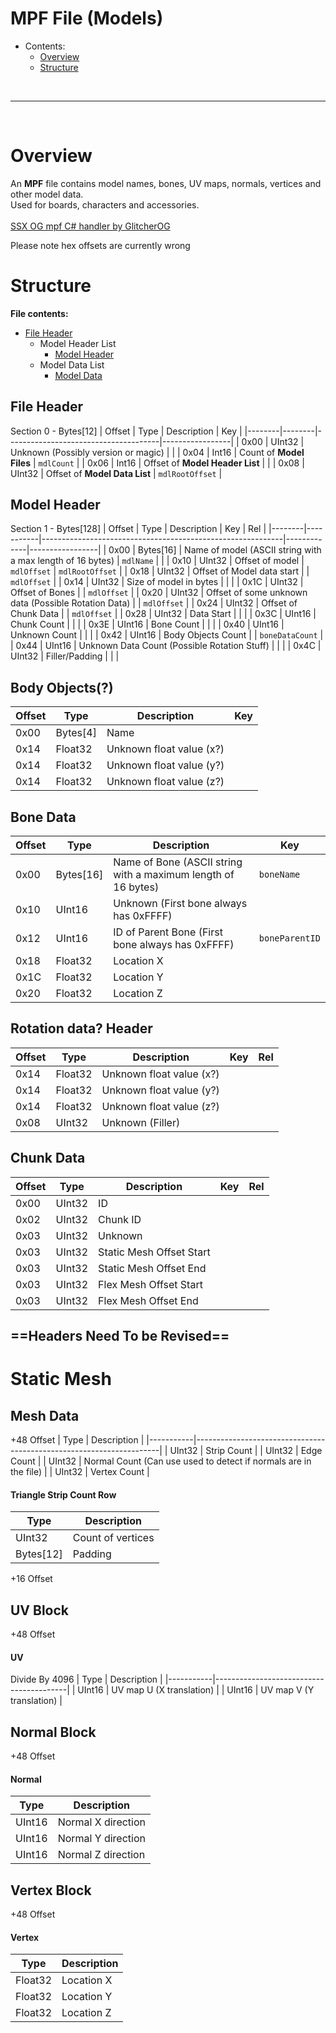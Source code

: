 # MPF File (Models)

- Contents:
    - [Overview](#overview)
    - [Structure](#structure)


<br>


***


<br>

# Overview
An **MPF** file contains model names, bones, UV maps, normals, vertices and other model data. <br>
Used for boards, characters and accessories.<br>
<br>
[SSX OG mpf C# handler by GlitcherOG](https://github.com/GlitcherOG/SSX-PS2-Collection-Modder/blob/main/FileHandlers/Models/SSXMPFModelHandler.cs)<br>

Please note hex offsets are currently wrong
# Structure

**File contents:**
- [File Header](#file-header)
    - Model Header List
        - [Model Header](#model-header)
    - Model Data List
        - [Model Data](#model-data)

## File Header
Section 0 - Bytes[12]
| Offset | Type   | Description                          | Key             |
|--------|--------|--------------------------------------|-----------------|
| 0x00   | UInt32 | Unknown (Possibly version or magic)  |                 |
| 0x04   | Int16  | Count of **Model Files**             | `mdlCount`      |
| 0x06   | Int16  | Offset of **Model Header List**      |                 |
| 0x08   | UInt32 | Offset of **Model Data List**        | `mdlRootOffset` |


## Model Header
Section 1 - Bytes[128]
| Offset | Type      | Description                                                | Key         | Rel             |
|--------|-----------|------------------------------------------------------------|-------------|-----------------|
| 0x00   | Bytes[16] | Name of model (ASCII string with a max length of 16 bytes) | `mdlName`   |                 |
| 0x10   | UInt32    | Offset of model                                            | `mdlOffset` | `mdlRootOffset` |
| 0x18   | UInt32    | Offset of Model data start                                 |             | `mdlOffset`     |
| 0x14   | UInt32    | Size of model in bytes                                     |             |                 |
| 0x1C   | UInt32    | Offset of Bones                                            |             | `mdlOffset`     |
| 0x20   | UInt32    | Offset of some unknown data (Possible Rotation Data)       |             | `mdlOffset`     |
| 0x24   | UInt32    | Offset of Chunk Data                                       |             | `mdlOffset`     |
| 0x28   | UInt32    | Data Start                                                 |             |                 |
| 0x3C   | UInt16    | Chunk Count                                                |             |                 |
| 0x3E   | UInt16    | Bone Count                                                 |             |                 |
| 0x40   | UInt16    | Unknown Count                                              |             |                 |
| 0x42   | UInt16    | Body Objects Count                                         |             | `boneDataCount` |
| 0x44   | UInt16    | Unknown Data Count (Possible Rotation Stuff)               |             |                 |
| 0x4C   | UInt32    | Filler/Padding                                             |             |                 |


## Body Objects(?)

| Offset | Type      | Description                                    | Key            |
|--------|-----------|------------------------------------------------|----------------|
| 0x00   | Bytes[4]  | Name                                           |                |
| 0x14   | Float32   | Unknown float value (x?)                       |                |
| 0x14   | Float32   | Unknown float value (y?)                       |                |
| 0x14   | Float32   | Unknown float value (z?)                       |                |

## Bone Data

| Offset | Type      | Description                                                   | Key            |
|--------|-----------|---------------------------------------------------------------|----------------|
| 0x00   | Bytes[16] | Name of Bone (ASCII string with a maximum length of 16 bytes) | `boneName`     |
| 0x10   | UInt16    | Unknown           (First bone always has 0xFFFF)              |                |
| 0x12   | UInt16    | ID of Parent Bone (First bone always has 0xFFFF)              | `boneParentID` |
| 0x18   | Float32   | Location X                                                    |                |
| 0x1C   | Float32   | Location Y                                                    |                |
| 0x20   | Float32   | Location Z                                                    |                |


## Rotation data? Header
| Offset | Type   | Description                    | Key | Rel |
|--------|--------|--------------------------------|-----|-----|
| 0x14   | Float32   | Unknown float value (x?)    |     |     |
| 0x14   | Float32   | Unknown float value (y?)    |     |     |
| 0x14   | Float32   | Unknown float value (z?)    |     |     |
| 0x08   | UInt32 | Unknown (Filler)               |     |     |


## Chunk Data
| Offset | Type   | Description                | Key | Rel |
|--------|--------|----------------------------|-----|-----|
| 0x00   | UInt32 | ID                         |     |     |
| 0x02   | UInt32 | Chunk ID                   |     |     |
| 0x03   | UInt32 | Unknown                    |     |     |
| 0x03   | UInt32 | Static Mesh Offset Start   |     |     |
| 0x03   | UInt32 | Static Mesh Offset End     |     |     |
| 0x03   | UInt32 | Flex Mesh Offset Start     |     |     |
| 0x03   | UInt32 | Flex Mesh Offset End       |     |     |


## ==Headers Need To be Revised==

# Static Mesh
## Mesh Data
+48 Offset
| Type      | Description                                                         |
|-----------|---------------------------------------------------------------------|
| UInt32    | Strip Count                                                         |
| UInt32    | Edge Count                                                          |
| UInt32    | Normal Count (Can use used to detect if normals are in the file)    |
| UInt32    | Vertex Count                                                        |

#### Triangle Strip Count Row
| Type      | Description                             |
|-----------|-----------------------------------------|
| UInt32    | Count of vertices                       |
| Bytes[12] | Padding                                 |
+16 Offset

## UV Block
+48 Offset

#### UV
Divide By 4096
| Type      | Description                             |
|-----------|-----------------------------------------|
| UInt16    | UV map U    (X translation)             |
| UInt16    | UV map V    (Y translation)             |

## Normal Block
+48 Offset

#### Normal
| Type      | Description                   |
|-----------|-------------------------------|
| UInt16    | Normal X direction            |
| UInt16    | Normal Y direction            |
| UInt16    | Normal Z direction            |


## Vertex  Block
+48 Offset

#### Vertex
| Type      | Description                   |
|-----------|-------------------------------|
| Float32   | Location X                    |
| Float32   | Location Y                    |
| Float32   | Location Z                    |

